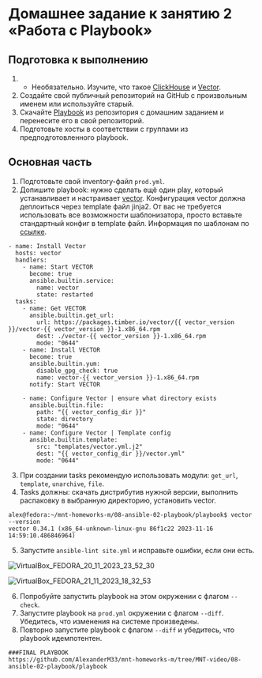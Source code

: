 # Домашнее задание к занятию 2 «Работа с Playbook»

## Подготовка к выполнению

1. * Необязательно. Изучите, что такое [ClickHouse](https://www.youtube.com/watch?v=fjTNS2zkeBs) и [Vector](https://www.youtube.com/watch?v=CgEhyffisLY).
2. Создайте свой публичный репозиторий на GitHub с произвольным именем или используйте старый.
3. Скачайте [Playbook](./playbook/) из репозитория с домашним заданием и перенесите его в свой репозиторий.
4. Подготовьте хосты в соответствии с группами из предподготовленного playbook.

## Основная часть

1. Подготовьте свой inventory-файл `prod.yml`.
2. Допишите playbook: нужно сделать ещё один play, который устанавливает и настраивает [vector](https://vector.dev). Конфигурация vector должна деплоиться через template файл jinja2. От вас не требуется использовать все возможности шаблонизатора, просто вставьте стандартный конфиг в template файл. Информация по шаблонам по [ссылке](https://www.dmosk.ru/instruktions.php?object=ansible-nginx-install).


```
- name: Install Vector
  hosts: vector
  handlers:
    - name: Start VECTOR
      become: true
      ansible.builtin.service:
        name: vector
        state: restarted
  tasks:
    - name: Get VECTOR
      ansible.builtin.get_url:
        url: https://packages.timber.io/vector/{{ vector_version }}/vector-{{ vector_version }}-1.x86_64.rpm
        dest: ./vector-{{ vector_version }}-1.x86_64.rpm
        mode: "0644"
    - name: Install VECTOR
      become: true
      ansible.builtin.yum:
        disable_gpg_check: true
        name: vector-{{ vector_version }}-1.x86_64.rpm
      notify: Start VECTOR

    - name: Configure Vector | ensure what directory exists
      ansible.builtin.file:
        path: "{{ vector_config_dir }}"
        state: directory
        mode: "0644"
    - name: Configure Vector | Template config
      ansible.builtin.template:
        src: "templates/vector.yml.j2"
        dest: "{{ vector_config_dir }}/vector.yml"
        mode: "0644"
```


3. При создании tasks рекомендую использовать модули: `get_url`, `template`, `unarchive`, `file`.
4. Tasks должны: скачать дистрибутив нужной версии, выполнить распаковку в выбранную директорию, установить vector.

```
alex@fedora:~/mnt-homeworks-m/08-ansible-02-playbook/playbook$ vector --version
vector 0.34.1 (x86_64-unknown-linux-gnu 86f1c22 2023-11-16 14:59:10.486846964)
```

5. Запустите `ansible-lint site.yml` и исправьте ошибки, если они есть.

![VirtualBox_FEDORA_20_11_2023_23_52_30](https://github.com/AlexanderM33/mnt-homeworks-m/assets/122460278/c0e600b4-7516-43fa-bd27-08df81d7ca28)

![VirtualBox_FEDORA_21_11_2023_18_32_53](https://github.com/AlexanderM33/mnt-homeworks-m/assets/122460278/3a29053e-6a56-44be-badc-c69da1fa8f29)

6. Попробуйте запустить playbook на этом окружении с флагом `--check`.
7. Запустите playbook на `prod.yml` окружении с флагом `--diff`. Убедитесь, что изменения на системе произведены.
8. Повторно запустите playbook с флагом `--diff` и убедитесь, что playbook идемпотентен.

```
###FINAL PLAYBOOK
https://github.com/AlexanderM33/mnt-homeworks-m/tree/MNT-video/08-ansible-02-playbook/playbook
```

